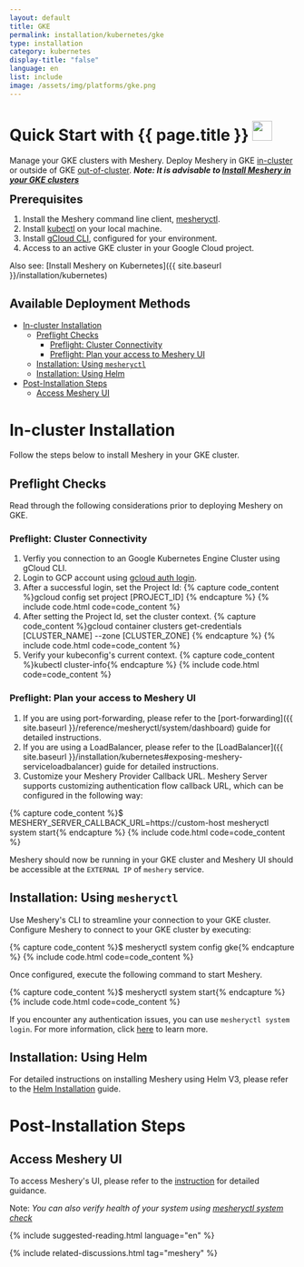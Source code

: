 ```yaml
---
layout: default
title: GKE
permalink: installation/kubernetes/gke
type: installation
category: kubernetes
display-title: "false"
language: en
list: include
image: /assets/img/platforms/gke.png
---
```


<h1>Quick Start with {{ page.title }} <img src="{{ page.image }}" style="width:35px;height:35px;" /></h1>

Manage your GKE clusters with Meshery. Deploy Meshery in GKE [in-cluster](#in-cluster-installation) or outside of GKE [out-of-cluster](#out-of-cluster-installation). **_Note: It is advisable to [Install Meshery in your GKE clusters](#in-cluster-installation)_**

<div class="prereqs"><p><strong style="font-size: 20px;">Prerequisites</strong> </p> 
  <ol>
    <li>Install the Meshery command line client, <a href="{{ site.baseurl }}/installation/mesheryctl" class="meshery-light">mesheryctl</a>.</li>
    <li>Install <a href="https://kubernetes.io/docs/tasks/tools/">kubectl</a> on your local machine.</li>
    <li>Install <a href="https://cloud.google.com/sdk/docs/install">gCloud CLI</a>, configured for your environment.</li>
    <li>Access to an active GKE cluster in your Google Cloud project.</li>
  </ol>
</div>

Also see: [Install Meshery on Kubernetes]({{ site.baseurl }}/installation/kubernetes)

## Available Deployment Methods

- [In-cluster Installation](#in-cluster-installation)
  - [Preflight Checks](#preflight-checks)
    - [Preflight: Cluster Connectivity](#preflight-cluster-connectivity)
    - [Preflight: Plan your access to Meshery UI](#preflight-plan-your-access-to-meshery-ui)
  - [Installation: Using `mesheryctl`](#installation-using-mesheryctl)
  - [Installation: Using Helm](#installation-using-helm)
- [Post-Installation Steps](#post-installation-steps)
  - [Access Meshery UI](#access-meshery-ui)

# In-cluster Installation

Follow the steps below to install Meshery in your GKE cluster.

## Preflight Checks

Read through the following considerations prior to deploying Meshery on GKE.

### Preflight: Cluster Connectivity

1. Verfiy you connection to an Google Kubernetes Engine Cluster using gCloud CLI.
1. Login to GCP account using [gcloud auth login](https://cloud.google.com/sdk/gcloud/reference/auth/login).
1. After a successful login, set the Project Id:
{% capture code_content %}gcloud config set project [PROJECT_ID]
{% endcapture %}
{% include code.html code=code_content %}
1. After setting the Project Id, set the cluster context.
{% capture code_content %}gcloud container clusters get-credentials [CLUSTER_NAME] --zone [CLUSTER_ZONE] {% endcapture %}
{% include code.html code=code_content %}
1. Verify your kubeconfig's current context.
{% capture code_content %}kubectl cluster-info{% endcapture %}
{% include code.html code=code_content %}

### Preflight: Plan your access to Meshery UI

1. If you are using port-forwarding, please refer to the [port-forwarding]({{ site.baseurl }}/reference/mesheryctl/system/dashboard) guide for detailed instructions.
2. If you are using a LoadBalancer, please refer to the [LoadBalancer]({{ site.baseurl }}/installation/kubernetes#exposing-meshery-serviceloadbalancer) guide for detailed instructions.
3. Customize your Meshery Provider Callback URL. Meshery Server supports customizing authentication flow callback URL, which can be configured in the following way:

{% capture code_content %}$ MESHERY_SERVER_CALLBACK_URL=https://custom-host mesheryctl system start{% endcapture %}
{% include code.html code=code_content %}

Meshery should now be running in your GKE cluster and Meshery UI should be accessible at the `EXTERNAL IP` of `meshery` service.

## Installation: Using `mesheryctl`

Use Meshery's CLI to streamline your connection to your GKE cluster. Configure Meshery to connect to your GKE cluster by executing:

{% capture code_content %}$ mesheryctl system config gke{% endcapture %}
{% include code.html code=code_content %}

Once configured, execute the following command to start Meshery.

{% capture code_content %}$ mesheryctl system start{% endcapture %}
{% include code.html code=code_content %}

If you encounter any authentication issues, you can use `mesheryctl system login`. For more information, click [here](/guides/mesheryctl/authenticate-with-meshery-via-cli) to learn more.

## Installation: Using Helm

For detailed instructions on installing Meshery using Helm V3, please refer to the [Helm Installation](/installation/helm) guide.

# Post-Installation Steps

## Access Meshery UI

To access Meshery's UI, please refer to the [instruction](/tasks/accessing-meshery-ui) for detailed guidance.

Note:   _You can also verify health of your system using [mesheryctl system check](/reference/mesheryctl/system/check)_

{% include suggested-reading.html language="en" %}

{% include related-discussions.html tag="meshery" %}